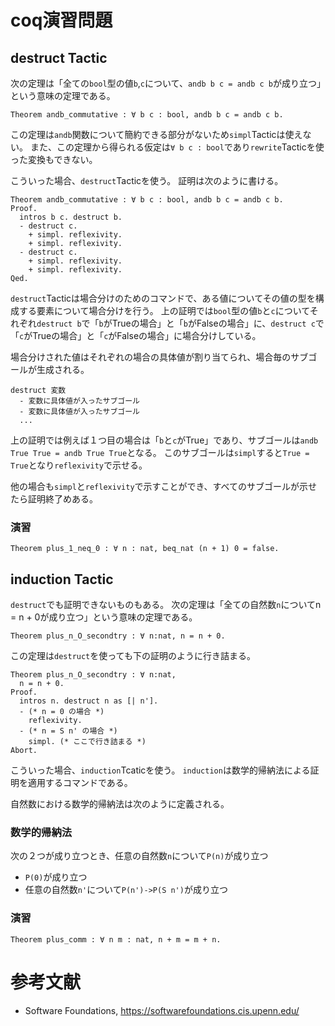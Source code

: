 # coq演習問題
## destruct Tactic
次の定理は「全ての`bool`型の値`b`,`c`について、`andb b c = andb c b`が成り立つ」という意味の定理である。
```
Theorem andb_commutative : ∀ b c : bool, andb b c = andb c b.
```
この定理は`andb`関数について簡約できる部分がないため`simpl`Tacticは使えない。
また、この定理から得られる仮定は`∀ b c : bool`であり`rewrite`Tacticを使った変換もできない。

こういった場合、`destruct`Tacticを使う。
証明は次のように書ける。
```
Theorem andb_commutative : ∀ b c : bool, andb b c = andb c b.
Proof.
  intros b c. destruct b.
  - destruct c.
    + simpl. reflexivity.
    + simpl. reflexivity.
  - destruct c.
    + simpl. reflexivity.
    + simpl. reflexivity.
Qed.
```

`destruct`Tacticは場合分けのためのコマンドで、ある値についてその値の型を構成する要素について場合分けを行う。
上の証明では`bool`型の値`b`と`c`についてそれぞれ`destruct b`で「`b`がTrueの場合」と「`b`がFalseの場合」に、`destruct c`で「`c`がTrueの場合」と「`c`がFalseの場合」に場合分けしている。

場合分けされた値はそれぞれの場合の具体値が割り当てられ、場合毎のサブゴールが生成される。
```
destruct 変数
  - 変数に具体値が入ったサブゴール
  - 変数に具体値が入ったサブゴール
  ...
```

上の証明では例えば１つ目の場合は「`b`と`c`がTrue」であり、サブゴールは`andb True True = andb True True`となる。
このサブゴールは`simpl`すると`True = True`となり`reflexivity`で示せる。

他の場合も`simpl`と`reflexivity`で示すことができ、すべてのサブゴールが示せたら証明終了めある。

### 演習
```
Theorem plus_1_neq_0 : ∀ n : nat, beq_nat (n + 1) 0 = false.
```

## induction Tactic
`destruct`でも証明できないものもある。
次の定理は「全ての自然数`n`についてn = n + 0が成り立つ」という意味の定理である。
```
Theorem plus_n_O_secondtry : ∀ n:nat, n = n + 0.
```

この定理は`destruct`を使っても下の証明のように行き詰まる。
```
Theorem plus_n_O_secondtry : ∀ n:nat,
  n = n + 0.
Proof.
  intros n. destruct n as [| n'].
  - (* n = 0 の場合 *)
    reflexivity.
  - (* n = S n' の場合 *)
    simpl. (* ここで行き詰まる *)
Abort.
```

こういった場合、`induction`Tcaticを使う。
`induction`は数学的帰納法による証明を適用するコマンドである。

自然数における数学的帰納法は次のように定義される。

### 数学的帰納法
次の２つが成り立つとき、任意の自然数`n`について`P(n)`が成り立つ
- `P(0)`が成り立つ
- 任意の自然数`n'`について`P(n')->P(S n')`が成り立つ

### 演習
```
Theorem plus_comm : ∀ n m : nat, n + m = m + n.
```

# 参考文献
- Software Foundations, https://softwarefoundations.cis.upenn.edu/

